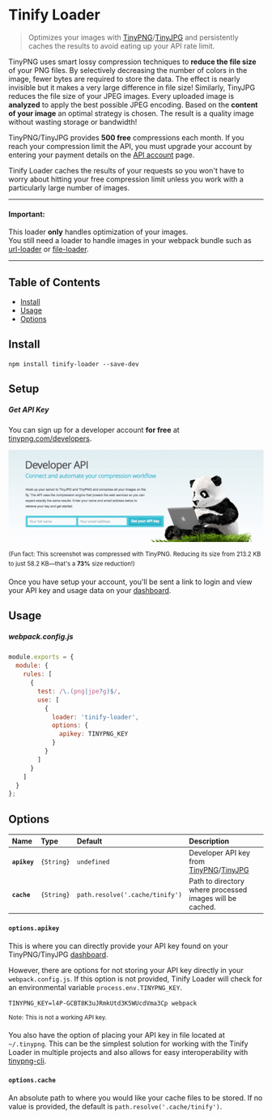 # Tinify Loader

> Optimizes your images with [TinyPNG](https://tinypng.com)/[TinyJPG](https://tinyjpg.com) and persistently caches the results to avoid eating up your API rate limit.

TinyPNG uses smart lossy compression techniques to **reduce the file size** of your PNG files. By selectively decreasing the number of colors in the image, fewer bytes are required to store the data. The effect is nearly invisible but it makes a very large difference in file size! Similarly, TinyJPG reduces the file size of your JPEG images. Every uploaded image is **analyzed** to apply the best possible JPEG encoding. Based on the **content of your image** an optimal strategy is chosen. The result is a quality image without wasting storage or bandwidth!

TinyPNG/TinyJPG provides **500 free** compressions each month. If you reach your compression limit the API, you must upgrade your account by entering your payment details on the [API account](https://tinyjpg.com/developers) page.

Tinify Loader caches the results of your requests so you won't have to worry about hitting your free compression limit unless you work with a particularly large number of images.

---

#### Important:

This loader **only** handles optimization of your images.  
You still need a loader to handle images in your webpack bundle such as [url-loader](https://github.com/webpack/url-loader) or [file-loader](https://github.com/webpack/file-loader).

---

## Table of Contents

- [Install](#install)
- [Usage](#usage)
- [Options](#options)

## Install

```
npm install tinify-loader --save-dev
```

## Setup

##### Get API Key

You can sign up for a developer account **for free** at [tinypng.com/developers](https://tinypng.com/developers).

![TinyPNG Sign Up](media/signup.png?raw=true)

<sup>(Fun fact: This screenshot was compressed with TinyPNG. Reducing its size from 213.2 KB to just 58.2 KB—that's a **73%** size reduction!)</sup>

Once you have setup your account, you'll be sent a link to login and view your API key and usage data on your [dashboard](https://tinypng.com/dashboard/developers).

## Usage

##### webpack.config.js
```js
module.exports = {
  module: {
    rules: [
      {
        test: /\.(png|jpe?g)$/,
        use: [
          {
            loader: 'tinify-loader',
            options: {
              apikey: TINYPNG_KEY
            }
          }
        ]
      }
    ]
  }
};
```

## Options

|Name|Type|Default|Description|
|:---|:---|:------|:----------|
|**`apikey`**|`{String}`|`undefined`|Developer API key from [TinyPNG](https://tinypng.com/developers)/[TinyJPG](https://tinyjpg.com/developers)|
|**`cache`**|`{String}`|`path.resolve('.cache/tinify')`|Path to directory where processed images will be cached.|

#### `options.apikey`
This is where you can directly provide your API key found on your TinyPNG/TinyJPG [dashboard](https://tinypng.com/dashboard/developers).

However, there are options for not storing your API key directly in your `webpack.config.js`. If this option is not provided, Tinify Loader will check for an environmental variable `process.env.TINYPNG_KEY`.

```
TINYPNG_KEY=l4P-GCBT8K3uJRmkUtd3K5WUcdVma3Cp webpack
```
<sup>Note: This is not a working API key.</sup>

You also have the option of placing your API key in file located at `~/.tinypng`. This can be the simplest solution for working with the Tinify Loader in multiple projects and also allows for easy interoperability with [tinypng-cli](https://www.npmjs.com/package/tinypng-cli).

#### `options.cache`

An absolute path to where you would like your cache files to be stored. If no value is provided, the default is `path.resolve('.cache/tinify')`.
